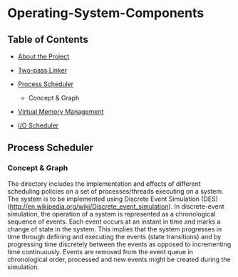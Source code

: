 # Operating-System-Components

## Table of Contents

* [About the Project](#about-the-project)
  
* [Two-pass Linker](#getting-started)
* [Process Scheduler](#usage)
  * Concept & Graph
* [Virtual Memory Management](#roadmap)
* [I/O Scheduler ](#contributing)

## Process Scheduler 

### Concept & Graph
  The directory includes the implementation and effects of different scheduling policies on a set of processes/threads executing on a system. The system is to be implemented using Discrete Event Simulation (DES) (http://en.wikipedia.org/wiki/Discrete_event_simulation). In discrete-event simulation, the operation of a system is represented as a chronological sequence of events. Each event occurs at an instant in time and marks a change of state in the system. This implies that the system progresses in time through defining and executing the events (state transitions) and by progressing time discretely between the events as opposed to incrementing time continuously. Events are removed from the event queue in chronological order, processed and new events might be created during the simulation. 
  

